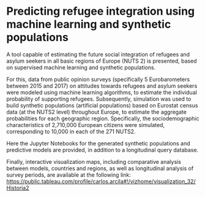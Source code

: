 # Predicting refugee integration using machine learning and synthetic populations
A tool capable of estimating the future social integration of refugees and asylum seekers in all basic regions of Europe (NUTS 2) is presented, based on supervised machine learning and synthetic populations.

For this, data from public opinion surveys (specifically 5 Eurobarometers between 2015 and 2017) on attitudes towards refugees and asylum seekers were modeled using machine learning algorithms, to estimate the individual probability of supporting refugees. 
Subsequently, simulation was used to build synthetic populations (artificial populations) based on Eurostat census data (at the NUTS2 level) throughout Europe, to estimate the aggregate probabilities for each geographic region. 
Specifically, the sociodemographic characteristics of 2,710,000 European citizens were simulated, corresponding to 10,000 in each of the 271 NUTS2.

Here the Jupyter Notebooks for the generated synthetic populations and predictive models are provided, in addition to a longitudinal query database.

Finally, interactive visualization maps, including comparative analysis between models, countries and regions, as well as longitudinal analysis of survey periods, are available at the following link: 
https://public.tableau.com/profile/carlos.arcila#!/vizhome/visualization_32/Historia2


